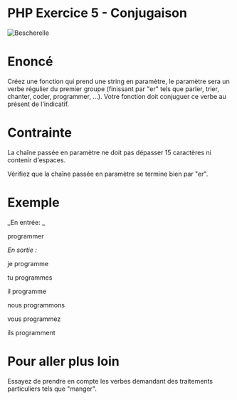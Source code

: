 # PHP Exercice 5 - Conjugaison

![Bescherelle](https://media.cultura.com/media/catalog/product/cache/1/image/1000x1000/9df78eab33525d08d6e5fb8d27136e95/b/e/bescherelle-la-conjugaison-pour-tous-9782218951985_0.jpg)

# Enoncé
Créez une fonction qui prend une string en paramètre, le paramètre sera un verbe régulier du premier groupe (finissant par "er" tels que parler, trier, chanter, coder, programmer, ...). Votre fonction doit conjuguer ce verbe au présent de l'indicatif.

# Contrainte
La chaîne passée en paramètre ne doit pas dépasser 15 caractères ni contenir d'espaces.

Vérifiez que la chaîne passée en paramètre se termine bien par "er".

# Exemple

_En entrée: _

programmer


_En sortie :_

je programme

tu programmes

il programme

nous programmons

vous programmez

ils programment

# Pour aller plus loin
Essayez de prendre en compte les verbes demandant des traitements particuliers tels que "manger".
